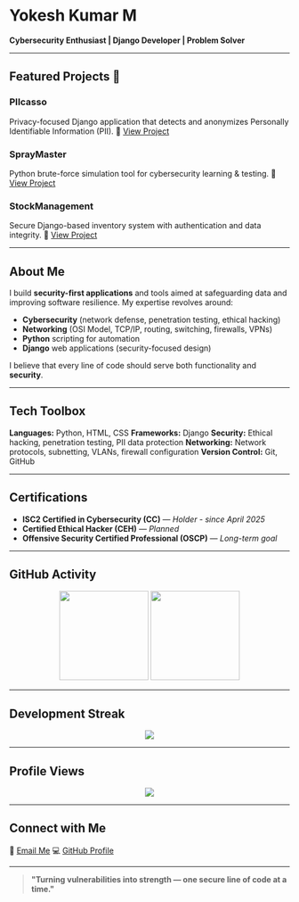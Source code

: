 # Yokesh Kumar M

**Cybersecurity Enthusiast | Django Developer | Problem Solver**

---

## Featured Projects 🎯

### PIIcasso

Privacy-focused Django application that detects and anonymizes Personally Identifiable Information (PII).
🔗 [View Project](https://github.com/yokesh-kumar-M/PIIcasso)

### SprayMaster

Python brute-force simulation tool for cybersecurity learning & testing.
🔗 [View Project](https://github.com/yokesh-kumar-M/SprayMaster)

### StockManagement

Secure Django-based inventory system with authentication and data integrity.
🔗 [View Project](https://github.com/yokesh-kumar-M/stockmanagement)

---

## About Me

I build **security-first applications** and tools aimed at safeguarding data and improving software resilience.
My expertise revolves around:

* **Cybersecurity** (network defense, penetration testing, ethical hacking)
* **Networking** (OSI Model, TCP/IP, routing, switching, firewalls, VPNs)
* **Python** scripting for automation
* **Django** web applications (security-focused design)

I believe that every line of code should serve both functionality and **security**.

---

## Tech Toolbox

**Languages:** Python, HTML, CSS
**Frameworks:** Django
**Security:** Ethical hacking, penetration testing, PII data protection
**Networking:** Network protocols, subnetting, VLANs, firewall configuration
**Version Control:** Git, GitHub

---

## Certifications

* **ISC2 Certified in Cybersecurity (CC)** — *Holder - since April 2025*
* **Certified Ethical Hacker (CEH)** — *Planned*
* **Offensive Security Certified Professional (OSCP)** — *Long-term goal*

---

## GitHub Activity

<p align="center">
  <img src="https://github-readme-stats.vercel.app/api?username=yokesh-kumar-M&show_icons=true&bg_color=000000&title_color=E50914&text_color=FFFFFF&icon_color=E50914" height="160">
  <img src="https://github-readme-stats.vercel.app/api/top-langs/?username=yokesh-kumar-M&layout=compact&bg_color=000000&title_color=E50914&text_color=FFFFFF" height="160">
</p>

---

## Development Streak

<p align="center">
  <img src="https://nirzak-streak-stats.vercel.app/?user=yokesh-kumar-M&theme=dark&background=000000&stroke=E50914&ring=E50914&fire=E50914&currStreakLabel=E50914">
</p>

---

## Profile Views

<p align="center">
  <img src="https://komarev.com/ghpvc/?username=yokesh-kumar-M&color=E50914&style=for-the-badge">
</p>

---

## Connect with Me

📧 [Email Me](mailto:your-email@example.com)
💻 [GitHub Profile](https://github.com/yokesh-kumar-M)

---

> **"Turning vulnerabilities into strength — one secure line of code at a time."**
